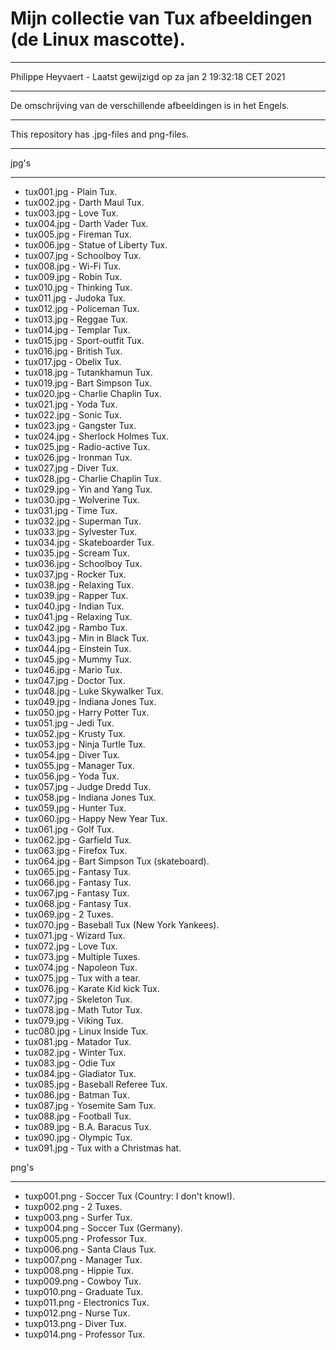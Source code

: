 # Mijn collectie van Tux afbeeldingen (de Linux mascotte).
***
Philippe Heyvaert - Laatst gewijzigd op za jan  2 19:32:18 CET 2021
***
De omschrijving van de verschillende afbeeldingen is in het Engels.
***
This repository has .jpg-files and png-files.
***

jpg's
***
- tux001.jpg - Plain Tux.
- tux002.jpg - Darth Maul Tux.
- tux003.jpg - Love Tux.
- tux004.jpg - Darth Vader Tux.
- tux005.jpg - Fireman Tux.
- tux006.jpg - Statue of Liberty Tux.
- tux007.jpg - Schoolboy Tux.
- tux008.jpg - Wi-Fi Tux.
- tux009.jpg - Robin Tux.
- tux010.jpg - Thinking Tux.
- tux011.jpg - Judoka Tux.
- tux012.jpg - Policeman Tux.
- tux013.jpg - Reggae Tux.
- tux014.jpg - Templar Tux.
- tux015.jpg - Sport-outfit Tux.
- tux016.jpg - British Tux.
- tux017.jpg - Obelix Tux.
- tux018.jpg - Tutankhamun Tux.
- tux019.jpg - Bart Simpson Tux.
- tux020.jpg - Charlie Chaplin Tux.
- tux021.jpg - Yoda Tux.
- tux022.jpg - Sonic Tux.
- tux023.jpg - Gangster Tux.
- tux024.jpg - Sherlock Holmes Tux.
- tux025.jpg - Radio-active Tux.
- tux026.jpg - Ironman Tux.
- tux027.jpg - Diver Tux.
- tux028.jpg - Charlie Chaplin Tux.
- tux029.jpg - Yin and Yang Tux.
- tux030.jpg - Wolverine Tux.
- tux031.jpg - Time Tux.
- tux032.jpg - Superman Tux.
- tux033.jpg - Sylvester Tux.
- tux034.jpg - Skateboarder Tux.
- tux035.jpg - Scream Tux.
- tux036.jpg - Schoolboy Tux.
- tux037.jpg - Rocker Tux.
- tux038.jpg - Relaxing Tux.
- tux039.jpg - Rapper Tux.
- tux040.jpg - Indian Tux.
- tux041.jpg - Relaxing Tux.
- tux042.jpg - Rambo Tux.
- tux043.jpg - Min in Black Tux.
- tux044.jpg - Einstein Tux.
- tux045.jpg - Mummy Tux.
- tux046.jpg - Mario Tux.
- tux047.jpg - Doctor Tux.
- tux048.jpg - Luke Skywalker Tux.
- tux049.jpg - Indiana Jones Tux.
- tux050.jpg - Harry Potter Tux.
- tux051.jpg - Jedi Tux.
- tux052.jpg - Krusty Tux.
- tux053.jpg - Ninja Turtle Tux.
- tux054.jpg - Diver Tux.
- tux055.jpg - Manager Tux.
- tux056.jpg - Yoda Tux.
- tux057.jpg - Judge Dredd Tux.
- tux058.jpg - Indiana Jones Tux.
- tux059.jpg - Hunter Tux.
- tux060.jpg - Happy New Year Tux.
- tux061.jpg - Golf Tux.
- tux062.jpg - Garfield Tux.
- tux063.jpg - Firefox Tux.
- tux064.jpg - Bart Simpson Tux (skateboard).
- tux065.jpg - Fantasy Tux.
- tux066.jpg - Fantasy Tux.
- tux067.jpg - Fantasy Tux.
- tux068.jpg - Fantasy Tux.
- tux069.jpg - 2 Tuxes.
- tux070.jpg - Baseball Tux (New York Yankees).
- tux071.jpg - Wizard Tux.
- tux072.jpg - Love Tux.
- tux073.jpg - Multiple Tuxes.
- tux074.jpg - Napoleon Tux.
- tux075.jpg - Tux with a tear.
- tux076.jpg - Karate Kid kick Tux.
- tux077.jpg - Skeleton Tux.
- tux078.jpg - Math Tutor Tux.
- tux079.jpg - Viking Tux.
- tuc080.jpg - Linux Inside Tux.
- tux081.jpg - Matador Tux.
- tux082.jpg - Winter Tux.
- tux083.jpg - Odie Tux
- tux084.jpg - Gladiator Tux.
- tux085.jpg - Baseball Referee Tux.
- tux086.jpg - Batman Tux.
- tux087.jpg - Yosemite Sam Tux.
- tux088.jpg - Football Tux.
- tux089.jpg - B.A. Baracus Tux.
- tux090.jpg - Olympic Tux.
- tux091.jpg - Tux with a Christmas hat.

png's
***
- tuxp001.png - Soccer Tux (Country: I don't know!).
- tuxp002.png - 2 Tuxes.
- tuxp003.png - Surfer Tux.
- tuxp004.png - Soccer Tux (Germany).
- tuxp005.png - Professor Tux.
- tuxp006.png - Santa Claus Tux.
- tuxp007.png - Manager Tux.
- tuxp008.png - Hippie Tux.
- tuxp009.png - Cowboy Tux.
- tuxp010.png - Graduate Tux.
- tuxp011.png - Electronics Tux.
- tuxp012.png - Nurse Tux.
- tuxp013.png - Diver Tux.
- tuxp014.png - Professor Tux.
